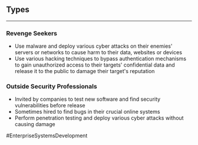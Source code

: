 ## Types
---
### Revenge Seekers
- Use malware and deploy various cyber attacks on their enemies' servers or networks to cause harm to their data, websites or devices
- Use various hacking techniques to bypass authentication mechanisms to gain unauthorized access to their targets' confidential data and release it to the public to damage their target's reputation

### Outside Security Professionals
- Invited by companies to test new software and find security vulnerabilities before release
- Sometimes hired to find bugs in their crucial online systems
- Perform penetration testing and deploy various cyber attacks without causing damage

#EnterpriseSystemsDevelopment 